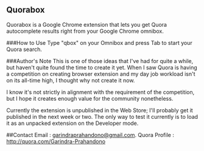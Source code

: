 Quorabox
--------
Quorabox is a Google Chrome extension that lets you get Quora autocomplete
results right from your Google Chrome omnibox.

###How to Use
Type "qbox" on your Omnibox and press Tab to start your Quora search.

###Author's Note
This is one of those ideas that I've had for quite a while, but haven't quite found the time
to create it yet. When I saw Quora is having a competition on creating browser extension
and my day job workload isn't on its all-time high, I thought why not create it now. 

I know it's not strictly in alignment with the requirement of the competition,
but I hope it creates enough value for the community nonetheless.

Currently the extension is unpublished in the Web Store; I'll probably get it 
published in the next week or two. The only way to test it currently is to 
load it as an unpacked extension on the Developer mode.

##Contact
Email : garindraprahandono@gmail.com.
Quora Profile : http://quora.com/Garindra-Prahandono
